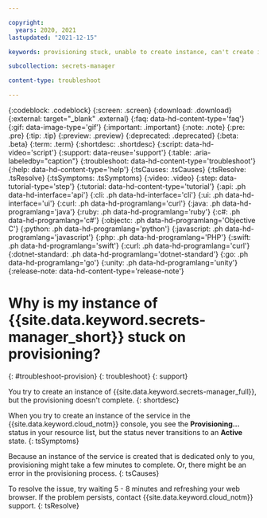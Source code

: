 ```yaml
---

copyright:
  years: 2020, 2021
lastupdated: "2021-12-15"

keywords: provisioning stuck, unable to create instance, can't create instance

subcollection: secrets-manager

content-type: troubleshoot

---
```


{:codeblock: .codeblock}
{:screen: .screen}
{:download: .download}
{:external: target="_blank" .external}
{:faq: data-hd-content-type='faq'}
{:gif: data-image-type='gif'}
{:important: .important}
{:note: .note}
{:pre: .pre}
{:tip: .tip}
{:preview: .preview}
{:deprecated: .deprecated}
{:beta: .beta}
{:term: .term}
{:shortdesc: .shortdesc}
{:script: data-hd-video='script'}
{:support: data-reuse='support'}
{:table: .aria-labeledby="caption"}
{:troubleshoot: data-hd-content-type='troubleshoot'}
{:help: data-hd-content-type='help'}
{:tsCauses: .tsCauses}
{:tsResolve: .tsResolve}
{:tsSymptoms: .tsSymptoms}
{:video: .video}
{:step: data-tutorial-type='step'}
{:tutorial: data-hd-content-type='tutorial'}
{:api: .ph data-hd-interface='api'}
{:cli: .ph data-hd-interface='cli'}
{:ui: .ph data-hd-interface='ui'}
{:curl: .ph data-hd-programlang='curl'}
{:java: .ph data-hd-programlang='java'}
{:ruby: .ph data-hd-programlang='ruby'}
{:c#: .ph data-hd-programlang='c#'}
{:objectc: .ph data-hd-programlang='Objective C'}
{:python: .ph data-hd-programlang='python'}
{:javascript: .ph data-hd-programlang='javascript'}
{:php: .ph data-hd-programlang='PHP'}
{:swift: .ph data-hd-programlang='swift'}
{:curl: .ph data-hd-programlang='curl'}
{:dotnet-standard: .ph data-hd-programlang='dotnet-standard'}
{:go: .ph data-hd-programlang='go'}
{:unity: .ph data-hd-programlang='unity'}
{:release-note: data-hd-content-type='release-note'}


# Why is my instance of {{site.data.keyword.secrets-manager_short}} stuck on provisioning?
{: #troubleshoot-provision}
{: troubleshoot}
{: support}

You try to create an instance of {{site.data.keyword.secrets-manager_full}}, but the provisioning doesn't complete.
{: shortdesc}


When you try to create an instance of the service in the {{site.data.keyword.cloud_notm}} console, you see the **Provisioning...** status in your resource list, but the status never transitions to an **Active** state.
{: tsSymptoms}

Because an instance of the service is created that is dedicated only to you, provisioning might take a few minutes to complete. Or, there might be an error in the provisioning process.
{: tsCauses}

To resolve the issue, try waiting 5 - 8 minutes and refreshing your web browser. If the problem persists, contact {{site.data.keyword.cloud_notm}} support.
{: tsResolve}



